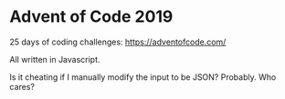 # Advent of Code 2019

25 days of coding challenges: https://adventofcode.com/

All written in Javascript.

Is it cheating if I manually modify the input to be JSON? Probably. Who cares?
